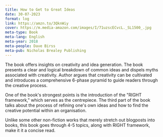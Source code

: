 ```yaml
---
title: How to Get to Great Ideas
date: 30-07-2023
format: log
link: https://amzn.to/3QknWiy
cover: https://m.media-amazon.com/images/I/71uzscECvcL._SL1500_.jpg
meta-type: Book
meta-lang: English
meta-year: 2018
meta-people: Dave Birss
meta-pub: Nicholas Brealey Publishing
---
```


The book offers insights on creativity and idea generation. The book presents a clear and logical breakdown of common ideas and dispels myths associated with creativity. Author argues that creativity can be cultivated and introduces a comprehensive 6-phase pyramid to guide readers through the creative process.

One of the book's strongest points is the introduction of the "RIGHT framework," which serves as the centrepiece. The third part of the book talks about the process of refining one's own ideas and how to find the creative potential within an organisation.

Unlike some other non-fiction works that merely stretch out blogposts into books, this book goes through 4-5 topics, along with RIGHT framework, make it it a concise read.